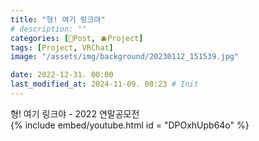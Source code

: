 ```yaml
---
title: "형! 여기 링크야"
# description: ""
categories: [📀Post, 🫐Project]
tags: [Project, VRChat]
image: "/assets/img/background/20230112_151539.jpg"

date: 2022-12-31. 00:00
last_modified_at: 2024-11-09. 08:23 # Init
---
```


형! 여기 링크야 - 2022 연말공모전  
{% include embed/youtube.html id = "DPOxhUpb64o" %}
